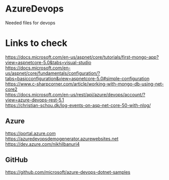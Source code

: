 # AzureDevops
Needed files for devops

# Links to check

https://docs.microsoft.com/en-us/aspnet/core/tutorials/first-mongo-app?view=aspnetcore-5.0&tabs=visual-studio \
https://docs.microsoft.com/en-us/aspnet/core/fundamentals/configuration/?tabs=basicconfiguration&view=aspnetcore-5.0#simple-configuration \
https://www.c-sharpcorner.com/article/working-with-mongo-db-using-net-core2 \
https://docs.microsoft.com/en-us/rest/api/azure/devops/account/?view=azure-devops-rest-5.1 \
https://christian-schou.dk/log-events-on-asp-net-core-50-with-nlog/


## Azure
https://portal.azure.com \
https://azuredevopsdemogenerator.azurewebsites.net \
https://dev.azure.com/nikhilbanuri4 

## GitHub
https://github.com/microsoft/azure-devops-dotnet-samples 
